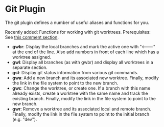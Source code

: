 # Git Plugin

The git plugin defines a number of useful aliases and functions for you.

Recently added: Functions for working with git worktrees. Prerequisites: See [this comment section](git.plugin.sh#L401).
- **gwbr**: Display the local branches and mark the active one with "<---" at the end of the line. Also add numbers in front
  of each line which has a worktree assigned.
- **gwl**: Display all branches (as with gwbr) and display all worktrees in a separate section.
- **gst**: Display git status information from various git commands.
- **gwa**: Add a new branch and its associated new worktree. Finally, modify the link in the file system to point to the new
  branch.
- **gwc**: Change the worktree, or create one. If a branch with this name already exists, create a worktree with the same name
  and track the existing branch. Finally, modify the link in the file system to point to the new branch.
- **gwr**: Remove a worktree and its associated local and remote branch. Finally, modify the link in the file system to point
  to the initial branch (e.g. "dev").
